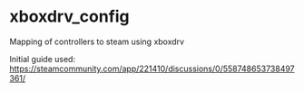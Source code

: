# xboxdrv_config
Mapping of controllers to steam using xboxdrv

Initial guide used:
https://steamcommunity.com/app/221410/discussions/0/558748653738497361/
